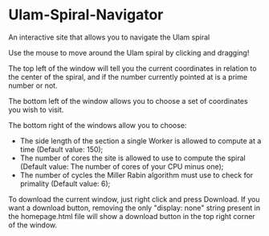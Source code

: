 # Ulam-Spiral-Navigator
An interactive site that allows you to navigate the Ulam spiral

Use the mouse to move around the Ulam spiral by clicking and dragging!

The top left of the window will tell you the current coordinates in relation to the center of the spiral, and if the number currently pointed at is a prime number or not.

The bottom left of the window allows you to choose a set of coordinates you wish to visit.

The bottom right of the windows allow you to choose:
- The side length of the section a single Worker is allowed to compute at a time (Default value: 150);
- The number of cores the site is allowed to use to compute the spiral (Default value: The number of cores of your CPU minus one);
- The number of cycles the Miller Rabin algorithm must use to check for primality (Default value: 6);

To download the current window, just right click and press Download. If you want a download button, removing the only "display: none" string present in the homepage.html file will show a download button in the top right corner of the window.
